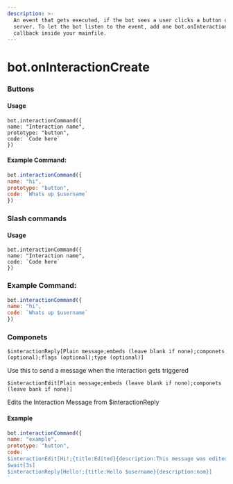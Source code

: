 ```yaml
---
description: >-
  An event that gets executed, if the bot sees a user clicks a button on a
  server. To let the bot listen to the event, add one bot.onInteractionCreate()
  callback inside your mainfile.
---
```


# bot.onInteractionCreate

### Buttons

#### Usage

```text
bot.interactionCommand({
name: "Interaction name",
prototype: "button",
code: `Code here`
})
```

#### Example Command:

```javascript
bot.interactionCommand({
name: "hi",
prototype: "button",
code: `Whats up $username`
})
```

### Slash commands

#### Usage

```text
bot.interactionCommand({
name: "Interaction name",
code: `Code here`
})
```

### Example Command:

```javascript
bot.interactionCommand({
name: "hi",
code: `Whats up $username`
})
```

### Componets

`$interactionReply[Plain message;embeds (leave blank if none);componets (optional);flags (optional);type (optional)]` 

 Use this to send a message when the interaction gets triggered

`$interactionEdit[Plain message;embeds (leave blank if none);componets (leave bank if none)]` 

 Edits the Interaction Message from $interactionReply

#### Example

```javascript
bot.interactionCommand({
name: "example",
prototype: "button",
code: `
$interactionEdit[Hi!;{title:Edited}{description:This message was edited}]
$wait[3s]
$interactionReply[Hello!;{title:Hello $username}{description:nom}]
`
```

